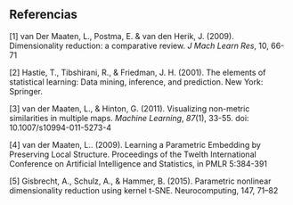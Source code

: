 ## Referencias

[1] van Der Maaten, L., Postma, E. & van den Herik, J. (2009). Dimensionality reduction: a comparative review. *J Mach Learn Res*, 10, 66-71

[2] Hastie, T., Tibshirani, R., & Friedman, J. H. (2001). The elements of statistical learning: Data mining, inference, and prediction. New York: Springer.

[3] van der Maaten, L., & Hinton, G. (2011). Visualizing non-metric similarities in multiple maps. *Machine Learning*, *87*(1), 33-55. doi: 10.1007/s10994-011-5273-4

[4] van der Maaten, L.. (2009). Learning a Parametric Embedding by Preserving Local Structure. Proceedings of the Twelth International Conference on Artificial Intelligence and Statistics, in PMLR 5:384-391

[5] Gisbrecht, A., Schulz, A., & Hammer, B. (2015). Parametric nonlinear dimensionality reduction using kernel t-SNE. Neurocomputing, 147, 71–82